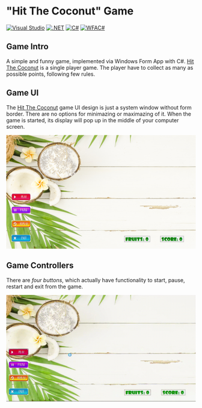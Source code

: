 # **"Hit The Coconut" Game**

[![Visual Studio](https://img.shields.io/badge/Visual%20Studio-2022-brightgreen)](https://visualstudio.microsoft.com/)
[![.NET](https://img.shields.io/badge/.NET-5.0-brightgreen)](https://dotnet.microsoft.com/)
[![C#](https://img.shields.io/badge/C%23-9.0-green)](https://docs.microsoft.com/en-us/dotnet/csharp/whats-new/csharp-9)
[![WFAC#](https://img.shields.io/badge/Windows%20Form%20App-C%23-yellowgreen)](https://docs.microsoft.com/en-us/visualstudio/ide/create-csharp-winform-visual-studio?view=vs-2022)


## Game Intro

A simple and funny game, implemented via Windows Form App with C#. [Hit The Coconut](https://github.com/Threed90/Hit_The_Coconut) is a single player game. The player have to collect as many as possible points, following few rules.

## Game UI

The [Hit The Coconut](https://github.com/Threed90/Hit_The_Coconut) game UI design is just a system window without form border. 
There are no options for minimazing or maximazing of it. When the game is started, its display will pop up in the middle of your computer screen.

<img src="https://github.com/Threed90/Hit_The_Coconut/blob/main/descriptionResources/gameEntrySkin.png" width="600">

## Game Controllers

There are *four buttons*, which actually have functionality to start, pause, restart and exit from the game.

![controllers](/descriptionResources/controllers.gif)
